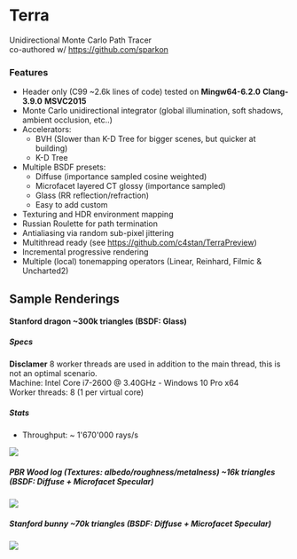 # Terra 
Unidirectional Monte Carlo Path Tracer  
co-authored w/ https://github.com/sparkon

### Features
- Header only (C99 ~2.6k lines of code) tested on **Mingw64-6.2.0** **Clang-3.9.0** **MSVC2015**
- Monte Carlo unidirectional integrator (global illumination, soft shadows, ambient occlusion, etc..)
- Accelerators:
    - BVH (Slower than K-D Tree for bigger scenes, but quicker at building)
    - K-D Tree
- Multiple BSDF presets:
    - Diffuse (importance sampled cosine weighted)
    - Microfacet layered CT glossy (importance sampled)
    - Glass (RR reflection/refraction)
    - Easy to add custom
- Texturing and HDR environment mapping
- Russian Roulette for path termination
- Antialiasing via random sub-pixel jittering
- Multithread ready (see https://github.com/c4stan/TerraPreview)
- Incremental progressive rendering
- Multiple (local) tonemapping operators (Linear, Reinhard, Filmic & Uncharted2)

## Sample Renderings
#### Stanford dragon ~300k triangles (BSDF: Glass)
##### Specs
**Disclamer** 8 worker threads are used in addition to the main thread, this is not an optimal scenario.   
Machine: Intel Core i7-2600 @ 3.40GHz - Windows 10 Pro x64  
Worker threads: 8 (1 per virtual core)  

##### Stats
- Throughput: ~ 1'670'000 rays/s

![](http://i.imgur.com/w4rndg8.jpg)

##### PBR Wood log (Textures: albedo/roughness/metalness) ~16k triangles (BSDF: Diffuse + Microfacet Specular)
![](http://i.imgur.com/jAwVDVg.jpg)
##### Stanford bunny ~70k triangles (BSDF: Diffuse + Microfacet Specular)
![](http://i.imgur.com/N6FEfsB.jpg)
